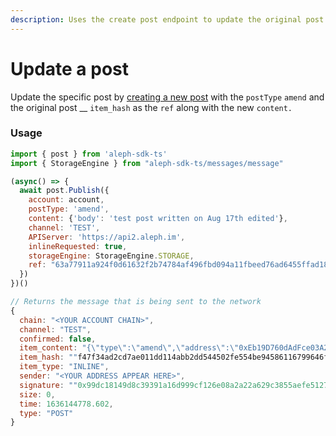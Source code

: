 ```yaml
---
description: Uses the create post endpoint to update the original post.
---
```


# Update a post

Update the specific post by [creating a new post](create-a-post.md) with the `postType` `amend` and the original post __ `item_hash` as the `ref` along with the new `content.`

### Usage

```javascript
import { post } from 'aleph-sdk-ts'
import { StorageEngine } from "aleph-sdk-ts/messages/message"

(async() => {
  await post.Publish({
    account: account,
    postType: 'amend',
    content: {'body': 'test post written on Aug 17th edited'},
    channel: 'TEST',
    APIServer: 'https://api2.aleph.im',
    inlineRequested: true,
    storageEngine: StorageEngine.STORAGE,
    ref: "63a77911a924f0d61632f2b74784af496fbd094a11fbeed76ad6455ffad18ef8"
  })
})()

// Returns the message that is being sent to the network
{
  chain: "<YOUR ACCOUNT CHAIN>",
  channel: "TEST",
  confirmed: false,
  item_content: "{\"type\":\"amend\",\"address\":\"0xEb19D760dAdFce03A27ef6460184C7976Fe5eFE0\",\"content\":{\"body\":\"test post written on Aug 17th edited\"},\"time\":1636144778.602,\"ref\":\"63a77911a924f0d61632f2b74784af496fb...",
  item_hash: ""f47f34ad2cd7ae011dd114abb2dd544502fe554be94586116799646f8d43ff74"",
  item_type: "INLINE",
  sender: "<YOUR ADDRESS APPEAR HERE>",
  signature: ""0x99dc18149d8c39391a16d999cf126e08a2a22a629c3855aefe5127c6235dfd43693b971e6d325459308ede7c903f00d3559ce153d0569e9d4bf914860f1a6af31b"",
  size: 0,
  time: 1636144778.602,
  type: "POST"
}
```

